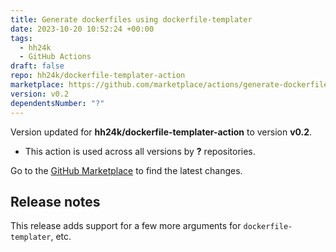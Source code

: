 ```yaml
---
title: Generate dockerfiles using dockerfile-templater
date: 2023-10-20 10:52:24 +00:00
tags:
  - hh24k
  - GitHub Actions
draft: false
repo: hh24k/dockerfile-templater-action
marketplace: https://github.com/marketplace/actions/generate-dockerfiles-using-dockerfile-templater
version: v0.2
dependentsNumber: "?"
---
```



Version updated for **hh24k/dockerfile-templater-action** to version **v0.2**.
- This action is used across all versions by **?** repositories.

Go to the [GitHub Marketplace](https://github.com/marketplace/actions/generate-dockerfiles-using-dockerfile-templater) to find the latest changes.

## Release notes

This release adds support for a few more arguments for `dockerfile-templater`, etc.
